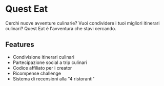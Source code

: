 # Quest Eat

Cerchi nuove avventure culinarie? Vuoi condividere i tuoi migliori itinerari culinari? Quest Eat è l'avventura che stavi cercando.

## Features

- Condivisione itinerari culinari
- Partecipazione social a trip culinari
- Codice affiliato per i creator
- Ricompense challenge
- Sistema di recensioni alla "4 ristoranti"
